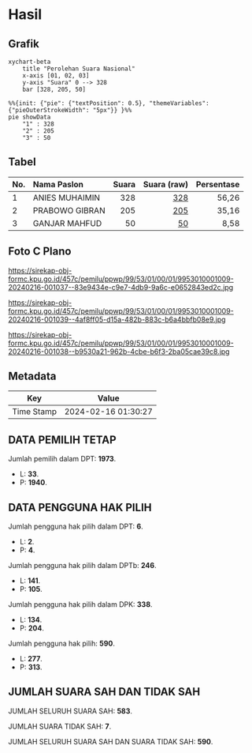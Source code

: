 # Hasil

## Grafik

```mermaid
xychart-beta
    title "Perolehan Suara Nasional"
    x-axis [01, 02, 03]
    y-axis "Suara" 0 --> 328
    bar [328, 205, 50]
```

```mermaid
%%{init: {"pie": {"textPosition": 0.5}, "themeVariables": {"pieOuterStrokeWidth": "5px"}} }%%
pie showData
    "1" : 328
    "2" : 205
    "3" : 50
```

## Tabel

| No. | Nama Paslon    | Suara | Suara (raw) | Persentase |
|:--- |:-------------- | -----:| -----------:| ----------:|
| 1   | ANIES MUHAIMIN | 328   | [328][p-1]  | 56,26      |
| 2   | PRABOWO GIBRAN | 205   | [205][p-2]  | 35,16      |
| 3   | GANJAR MAHFUD  | 50    | [50][p-3]   | 8,58       |


[p-1]: https://github.com/gigit-pemilu/pemilu-2024/blob/main/pilpres/hitung-suara/sub/99-luar-negeri/sub/53-jeddah-arab-saudi/sub/01-jeddah-arab-saudi/sub/0001-jeddah-arab-saudi/sub/009-tps/sub/paslon-1.txt
[p-2]: https://github.com/gigit-pemilu/pemilu-2024/blob/main/pilpres/hitung-suara/sub/99-luar-negeri/sub/53-jeddah-arab-saudi/sub/01-jeddah-arab-saudi/sub/0001-jeddah-arab-saudi/sub/009-tps/sub/paslon-2.txt
[p-3]: https://github.com/gigit-pemilu/pemilu-2024/blob/main/pilpres/hitung-suara/sub/99-luar-negeri/sub/53-jeddah-arab-saudi/sub/01-jeddah-arab-saudi/sub/0001-jeddah-arab-saudi/sub/009-tps/sub/paslon-3.txt

## Foto C Plano

https://sirekap-obj-formc.kpu.go.id/457c/pemilu/ppwp/99/53/01/00/01/9953010001009-20240216-001037--83e9434e-c9e7-4db9-9a6c-e0652843ed2c.jpg

https://sirekap-obj-formc.kpu.go.id/457c/pemilu/ppwp/99/53/01/00/01/9953010001009-20240216-001039--4af8ff05-d15a-482b-883c-b6a4bbfb08e9.jpg

https://sirekap-obj-formc.kpu.go.id/457c/pemilu/ppwp/99/53/01/00/01/9953010001009-20240216-001038--b9530a21-962b-4cbe-b6f3-2ba05cae39c8.jpg


## Metadata

| Key        | Value               |
| ---------- | ------------------- |
| Time Stamp | 2024-02-16 01:30:27 |


## DATA PEMILIH TETAP

Jumlah pemilih dalam DPT: **1973**.
 * L: **33**.
 * P: **1940**.

## DATA PENGGUNA HAK PILIH

Jumlah pengguna hak pilih dalam DPT: **6**.
 * L: **2**.
 * P: **4**.

Jumlah pengguna hak pilih dalam DPTb: **246**.
 * L: **141**.
 * P: **105**.

Jumlah pengguna hak pilih dalam DPK: **338**.
 * L: **134**.
 * P: **204**.

Jumlah pengguna hak pilih: **590**.
 * L: **277**.
 * P: **313**.

## JUMLAH SUARA SAH DAN TIDAK SAH

JUMLAH SELURUH SUARA SAH: **583**.

JUMLAH SUARA TIDAK SAH: **7**.

JUMLAH SELURUH SUARA SAH DAN SUARA TIDAK SAH: **590**.


